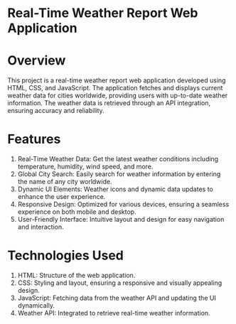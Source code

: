 # Real-Time Weather Report Web Application
# Overview
This project is a real-time weather report web application developed using HTML, CSS, and JavaScript. The application fetches and displays current weather data for cities worldwide, providing users with up-to-date weather information. The weather data is retrieved through an API integration, ensuring accuracy and reliability.

# Features
1. Real-Time Weather Data: Get the latest weather conditions including temperature, humidity, wind speed, and more.
2. Global City Search: Easily search for weather information by entering the name of any city worldwide.
3. Dynamic UI Elements: Weather icons and dynamic data updates to enhance the user experience.
4. Responsive Design: Optimized for various devices, ensuring a seamless experience on both mobile and desktop.
5. User-Friendly Interface: Intuitive layout and design for easy navigation and interaction.
   
# Technologies Used
1. HTML: Structure of the web application.
2. CSS: Styling and layout, ensuring a responsive and visually appealing design.
3. JavaScript: Fetching data from the weather API and updating the UI dynamically.
4. Weather API: Integrated to retrieve real-time weather information.
